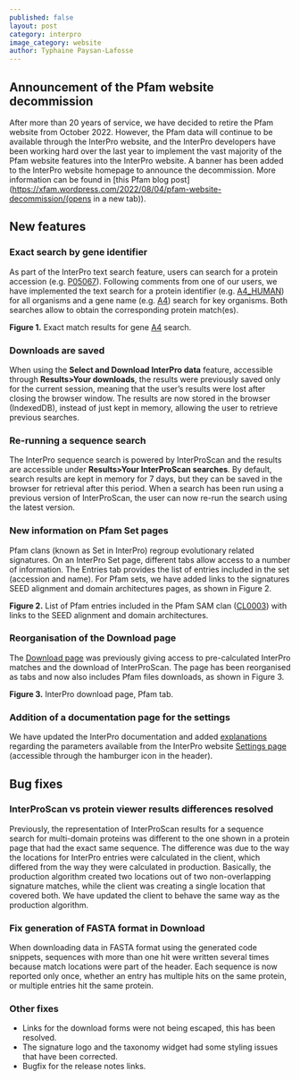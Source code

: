 ```yaml
---
published: false
layout: post
category: interpro
image_category: website
author: Typhaine Paysan-Lafosse
---
```

## Announcement of the Pfam website decommission

After more than 20 years of service, we have decided to retire the Pfam website from October 2022. However, the Pfam data will continue to be available through the InterPro website, and the InterPro developers have been working hard over the last year to implement the vast majority of the Pfam website features into the InterPro website. A banner has been added to the InterPro website homepage to announce the decommission. More information can be found in [this Pfam blog post](https://xfam.wordpress.com/2022/08/04/pfam-website-decommission/(opens in a new tab)).

## New features
### Exact search by gene identifier
As part of the InterPro text search feature, users can search for a protein accession (e.g. [P05067](https://www.ebi.ac.uk/interpro/search/text/P05067/?page=1#table)). Following comments from one of our users, we have implemented the text search for a protein identifier (e.g. [A4_HUMAN](https://www.ebi.ac.uk/interpro/search/text/A4_HUMAN/?page=1#table)) for all organisms and a gene name (e.g. [A4](https://www.ebi.ac.uk/interpro/search/text/A4/?page=1#table)) search for key organisms. Both searches allow to obtain the corresponding protein match(es).

**Figure 1.** Exact match results for gene [A4](https://www.ebi.ac.uk/interpro/search/text/A4/?page=1#table) search.

### Downloads are saved
When using the **Select and Download InterPro data** feature, accessible through **Results>Your downloads**, the results were previously saved only for the current session, meaning that the user’s results were lost after closing the browser window. The results are now stored in the browser (IndexedDB), instead of just kept in memory, allowing the user to retrieve previous searches.

### Re-running a sequence search
The InterPro sequence search is powered by InterProScan and the results are accessible under **Results>Your InterProScan searches**. By default, search results are kept in memory for 7 days, but they can be saved in the browser for retrieval after this period. When a search has been run using a previous version of InterProScan, the user can now re-run the search using the latest version.

### New information on Pfam Set pages
Pfam clans (known as Set in InterPro) regroup evolutionary related signatures. On an InterPro Set page, different tabs allow access to a number of information. The Entries tab provides the list of entries included in the set (accession and name). For Pfam sets, we have added links to the signatures SEED alignment and domain architectures pages, as shown in Figure 2.

**Figure 2.** List of Pfam entries included in the Pfam SAM clan ([CL0003](https://www.ebi.ac.uk/interpro/set/pfam/CL0003/entry/pfam/#table)) with links to the SEED alignment and domain architectures.

### Reorganisation of the Download page
The [Download page](https://www.ebi.ac.uk/interpro/download/) was previously giving access to pre-calculated InterPro matches and the download of InterProScan. The page has been reorganised as tabs and now also includes Pfam files downloads, as shown in Figure 3.

**Figure 3.** InterPro download page, Pfam tab.

### Addition of a documentation page for the settings 
We have updated the InterPro documentation and added [explanations](https://interpro-documentation.readthedocs.io/en/latest/settings.html) regarding the parameters available from the InterPro website [Settings page](https://www.ebi.ac.uk/interpro/settings/) (accessible through the hamburger icon in the header).

## Bug fixes
### InterProScan vs protein viewer results differences resolved
Previously, the representation of InterProScan results for a sequence search for multi-domain proteins was different to the one shown in a protein page that had the exact same sequence. The difference was due to the way the locations for InterPro entries were calculated in the client, which differed from the way they were calculated in production. Basically, the production algorithm created two locations out of two non-overlapping signature matches, while the client was creating a single location that covered both. We have updated the client to behave the same way as the production algorithm.

### Fix generation of FASTA format in Download
When downloading data in FASTA format using the generated code snippets, sequences with more than one hit were written several times because match locations were part of the header. Each sequence is now reported only once, whether an entry has multiple hits on the same protein, or multiple entries hit the same protein.

### Other fixes
- Links for the download forms were not being escaped, this has been resolved.
- The signature logo and the taxonomy widget had some styling issues that have been corrected.
- Bugfix for the release notes links.


